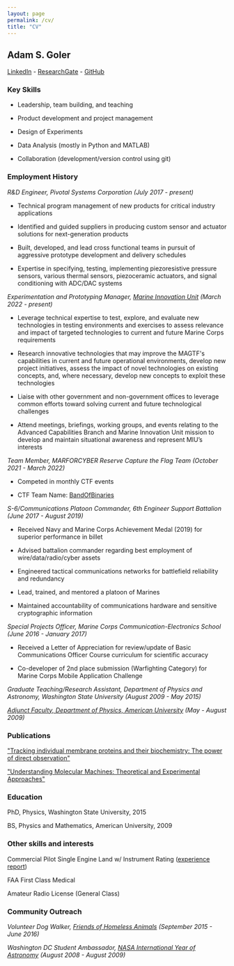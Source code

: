 ```yaml
---
layout: page
permalink: /cv/
title: "CV"
---
```


## Adam S. Goler

[LinkedIn](https://www.linkedin.com/in/asgoler/) - [ResearchGate](https://www.researchgate.net/profile/Adam-Goler) - [GitHub](https://github.com/gol3tron)

### Key Skills

* Leadership, team building, and teaching

* Product development and project management

* Design of Experiments

* Data Analysis (mostly in Python and MATLAB)

* Collaboration (development/version control using git)

### Employment History

*R&D Engineer, Pivotal Systems Corporation (July 2017 - present)*

* Technical program management of new products for critical industry applications 

* Identified and guided suppliers in producing custom sensor and actuator solutions for next-generation products

* Built, developed, and lead cross functional teams in pursuit of aggressive prototype development and delivery schedules

* Expertise in specifying, testing, implementing piezoresistive pressure sensors, various thermal sensors, piezoceramic actuators, and signal conditioning with ADC/DAC systems

*Experimentation and Prototyping Manager, [Marine Innovation Unit](https://www.marforres.marines.mil/MIU/) (March 2022 - present)*

* Leverage technical expertise to test, explore, and evaluate new technologies in testing environments and exercises to assess relevance and impact of targeted technologies to current and future Marine Corps requirements
 
* Research innovative technologies that may improve the MAGTF's capabilities in current and future operational environments, develop new project initiatives, assess the impact of novel technologies on existing concepts, and, where necessary, develop new concepts to exploit these technologies

* Liaise with other government and non-government offices to leverage common efforts toward solving current and future technological challenges

* Attend meetings, briefings, working groups, and events relating to the Advanced Capabilities Branch and Marine Innovation Unit mission to develop and maintain situational awareness and represent MIU’s interests

*Team Member, MARFORCYBER Reserve Capture the Flag Team (October 2021 - March 2022)*

* Competed in monthly CTF events

* CTF Team Name: [BandOfBinaries](https://ctftime.org/team/156276)

*S-6/Communications Platoon Commander, 6th Engineer Support Battalion (June 2017 - August 2019)*

* Received Navy and Marine Corps Achievement Medal (2019) for superior performance in billet
    
* Advised battalion commander regarding best employment of wire/data/radio/cyber assets

* Engineered tactical communications networks for battlefield reliability and redundancy

* Lead, trained, and mentored a platoon of Marines

* Maintained accountability of communications hardware and sensitive cryptographic information

*Special Projects Officer, Marine Corps Communication-Electronics School (June 2016 - January 2017)*

* Received a Letter of Appreciation for review/update of Basic Communications Officer Course curriculum for scientific accuracy

* Co-developer of 2nd place submission (Warfighting Category) for Marine Corps Mobile Application Challenge

*Graduate Teaching/Research Assistant, Department of Physics and Astronomy, Washington State University (August 2009 - May 2015)*

*[Adjunct Faculty, Department of Physics, American University](https://www.american.edu/cas/faculty/ag2866a.cfm) (May - August 2009)*

### Publications

["Tracking individual membrane proteins and their biochemistry: The power of direct observation"](https://pubmed.ncbi.nlm.nih.gov/25998277/)

["Understanding Molecular Machines: Theoretical and Experimental Approaches"](https://rex.libraries.wsu.edu/esploro/outputs/doctoral/Understanding-Molecular-Machines-Theoretical-and-Experimental/99900581530001842#metrics)

### Education

PhD, Physics, Washington State University, 2015

BS, Physics and Mathematics, American University, 2009

### Other skills and interests

Commercial Pilot Single Engine Land w/ Instrument Rating ([experience report](web_logbook.pdf))

FAA First Class Medical

Amateur Radio License (General Class)

### Community Outreach

*Volunteer Dog Walker, [Friends of Homeless Animals](https://foha.org/) (September 2015 - June 2016)*

*Washington DC Student Ambassador, [NASA International Year of Astronomy](https://www.nasa.gov/home/hqnews/2008/nov/HQ_08-282_IYA_Ambassadors.html) (August 2008 - August 2009)* 
